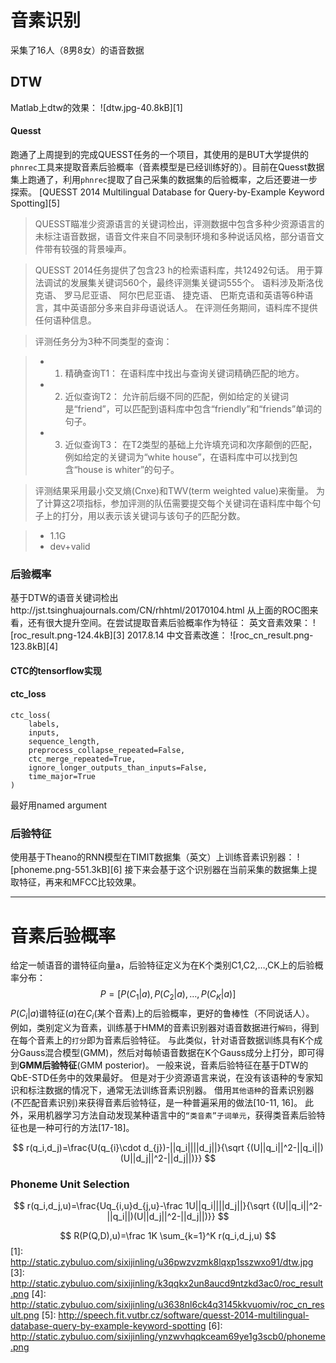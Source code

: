 # 音素识别

采集了16人（8男8女）的语音数据

## DTW

Matlab上dtw的效果：
![dtw.jpg-40.8kB][1]

#### Quesst

跑通了上周提到的完成QUESST任务的一个项目，其使用的是BUT大学提供的`phnrec`工具来提取音素后验概率（音素模型是已经训练好的）。目前在Quesst数据集上跑通了，利用`phnrec`提取了自己采集的数据集的后验概率，之后还要进一步探索。
[QUESST 2014 Multilingual Database for Query-by-Example Keyword Spotting][5]
> QUESST瞄准少资源语言的关键词检出，评测数据中包含多种少资源语言的未标注语音数据，语音文件来自不同录制环境和多种说话风格，部分语音文件带有较强的背景噪声。

> QUESST 2014任务提供了包含23 h的检索语料库，共12492句话。 用于算法调试的发展集关键词560个，最终评测集关键词555个。 语料涉及斯洛伐克语、 罗马尼亚语、 阿尔巴尼亚语、 捷克语、 巴斯克语和英语等6种语言，其中英语部分多来自非母语说话人。 在评测任务期间，语料库不提供任何语种信息。

> 评测任务分为3种不同类型的查询：

> - 1) 精确查询T1： 在语料库中找出与查询关键词精确匹配的地方。
> - 2) 近似查询T2： 允许前后缀不同的匹配，例如给定的关键词是“friend”，可以匹配到语料库中包含“friendly”和“friends”单词的句子。
> - 3) 近似查询T3： 在T2类型的基础上允许填充词和次序颠倒的匹配，例如给定的关键词为“white house”，在语料库中可以找到包含“house is whiter”的句子。

> 评测结果采用最小交叉熵(Cnxe)和TWV(term weighted value)来衡量。 为了计算这2项指标，参加评测的队伍需要提交每个关键词在语料库中每个句子上的打分，用以表示该关键词与该句子的匹配分数。

> - 1.1G
> - dev+valid

### 后验概率
基于DTW的语音关键词检出http://jst.tsinghuajournals.com/CN/rhhtml/20170104.html
从上面的ROC图来看，还有很大提升空间。在尝试提取音素后验概率作为特征：
英文音素效果：
![roc_result.png-124.4kB][3]
2017.8.14 中文音素改進：
![roc_cn_result.png-123.8kB][4]
#### CTC的tensorflow实现
#### ctc_loss
```
ctc_loss(
    labels,
    inputs,
    sequence_length,
    preprocess_collapse_repeated=False,
    ctc_merge_repeated=True,
    ignore_longer_outputs_than_inputs=False,
    time_major=True
)
```
最好用named argument

### 后验特征

使用基于Theano的RNN模型在TIMIT数据集（英文）上训练音素识别器：
![phoneme.png-551.3kB][6]
接下来会基于这个识别器在当前采集的数据集上提取特征，再来和MFCC比较效果。

---

# 音素后验概率

给定一帧语音的谱特征向量a，后验特征定义为在K个类别C1,C2,…,CK上的后验概率分布：
$$
P = [P(C_1|a),P(C_2|a),\dots,P(C_K|a)]
$$
$P(C_i|a)$谱特征($a$)在$C_i$(某个音素)上的后验概率，更好的鲁棒性（不同说话人）。 
例如，类别定义为音素，训练基于HMM的音素识别器对语音数据进行`解码`，得到在每个音素上的`打分`即为音素后验特征。 与此类似，针对语音数据训练具有K个成分Gauss混合模型(GMM)，然后对每帧语音数据在K个Gauss成分上打分，即可得到**GMM后验特征**(GMM posterior)。 
一般来说，音素后验特征在基于DTW的QbE-STD任务中的效果最好。 但是对于少资源语言来说，在没有该语种的专家知识和标注数据的情况下，通常无法训练音素识别器。 借用`其他语种`的音素识别器(不匹配音素识别)来获得音素后验特征，是一种普遍采用的做法[10-11, 16]。 此外，采用机器学习方法自动发现某种语言中的`“类音素”子词单元`，获得类音素后验特征也是一种可行的方法[17-18]。

$$
r(q_i,d_j)=\frac{U(q_{i}\cdot d_{j})-||q_i||||d_j||}{\sqrt {(U||q_i||^2-||q_i||)(U||d_j||^2-||d_j||)}}
$$

### Phoneme Unit Selection
$$
r(q_i,d_j,u)=\frac{Uq_{i,u}d_{j,u}-\frac 1U||q_i||||d_j||}{\sqrt {(U||q_i||^2-||q_i||)(U||d_j||^2-||d_j||)}}
$$

$$
R(P(Q,D),u)=\frac 1K \sum_{k=1}^K r(q_i,d_j,u)
$$
  [1]: http://static.zybuluo.com/sixijinling/u36pwzvzmk8lqxp1sszwxo91/dtw.jpg
  [3]: http://static.zybuluo.com/sixijinling/k3qqkx2un8aucd9ntzkd3ac0/roc_result.png
  [4]: http://static.zybuluo.com/sixijinling/u3638nl6ck4q3145kkvuomiv/roc_cn_result.png
  [5]: http://speech.fit.vutbr.cz/software/quesst-2014-multilingual-database-query-by-example-keyword-spotting
  [6]: http://static.zybuluo.com/sixijinling/ynzwvhqqkceam69ye1g3scb0/phoneme.png